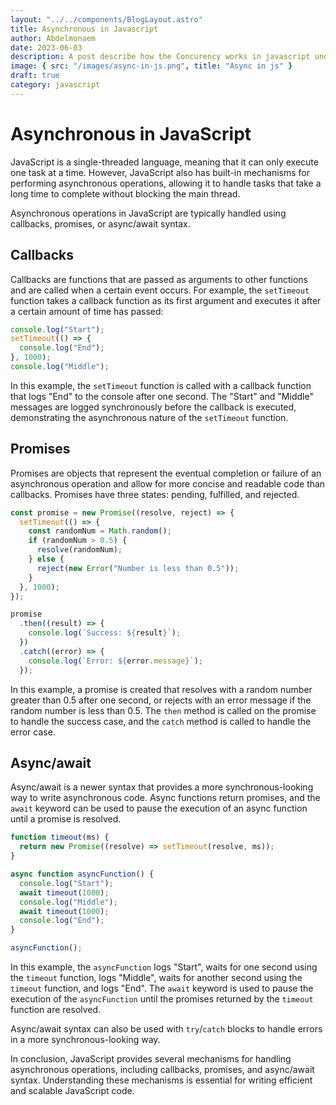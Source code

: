 ```yaml
---
layout: "../../components/BlogLayout.astro"
title: Asynchronous in Javascript
author: Abdelmonaem
date: 2023-06-03
description: A post describe how the Concurency works in javascript under the hood.
image: { src: "/images/async-in-js.png", title: "Async in js" }
draft: true
category: javascript
---
```


# Asynchronous in JavaScript

JavaScript is a single-threaded language, meaning that it can only execute one task at a time. However, JavaScript also has built-in mechanisms for performing asynchronous operations, allowing it to handle tasks that take a long time to complete without blocking the main thread.

Asynchronous operations in JavaScript are typically handled using callbacks, promises, or async/await syntax.

## Callbacks

Callbacks are functions that are passed as arguments to other functions and are called when a certain event occurs. For example, the `setTimeout` function takes a callback function as its first argument and executes it after a certain amount of time has passed:

```javascript
console.log("Start");
setTimeout(() => {
  console.log("End");
}, 1000);
console.log("Middle");
```

In this example, the `setTimeout` function is called with a callback function that logs "End" to the console after one second. The "Start" and "Middle" messages are logged synchronously before the callback is executed, demonstrating the asynchronous nature of the `setTimeout` function.

## Promises

Promises are objects that represent the eventual completion or failure of an asynchronous operation and allow for more concise and readable code than callbacks. Promises have three states: pending, fulfilled, and rejected.

```javascript
const promise = new Promise((resolve, reject) => {
  setTimeout(() => {
    const randomNum = Math.random();
    if (randomNum > 0.5) {
      resolve(randomNum);
    } else {
      reject(new Error("Number is less than 0.5"));
    }
  }, 1000);
});

promise
  .then((result) => {
    console.log(`Success: ${result}`);
  })
  .catch((error) => {
    console.log(`Error: ${error.message}`);
  });
```

In this example, a promise is created that resolves with a random number greater than 0.5 after one second, or rejects with an error message if the random number is less than 0.5. The `then` method is called on the promise to handle the success case, and the `catch` method is called to handle the error case.

## Async/await

Async/await is a newer syntax that provides a more synchronous-looking way to write asynchronous code. Async functions return promises, and the `await` keyword can be used to pause the execution of an async function until a promise is resolved.

```javascript
function timeout(ms) {
  return new Promise((resolve) => setTimeout(resolve, ms));
}

async function asyncFunction() {
  console.log("Start");
  await timeout(1000);
  console.log("Middle");
  await timeout(1000);
  console.log("End");
}

asyncFunction();
```

In this example, the `asyncFunction` logs "Start", waits for one second using the `timeout` function, logs "Middle", waits for another second using the `timeout` function, and logs "End". The `await` keyword is used to pause the execution of the `asyncFunction` until the promises returned by the `timeout` function are resolved.

Async/await syntax can also be used with `try`/`catch` blocks to handle errors in a more synchronous-looking way.

In conclusion, JavaScript provides several mechanisms for handling asynchronous operations, including callbacks, promises, and async/await syntax. Understanding these mechanisms is essential for writing efficient and scalable JavaScript code.
